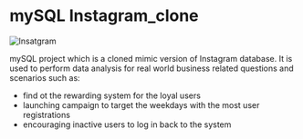 # mySQL Instagram_clone

![Insatgram]([https://pbs.twimg.com/profile_images/1526231349354303489/3Bg-2ZsT_400x400.jpg](https://www.trustedreviews.com/wp-content/uploads/sites/54/2019/09/delete-instagram.jpg))

mySQL project which is a cloned mimic version of Instagram database. It is used to perform data analysis for real world business related questions and scenarios such as:
* find ot the rewarding system for the loyal users
* launching campaign to target the weekdays with the most user registrations
* encouraging inactive users to log in back to the system

